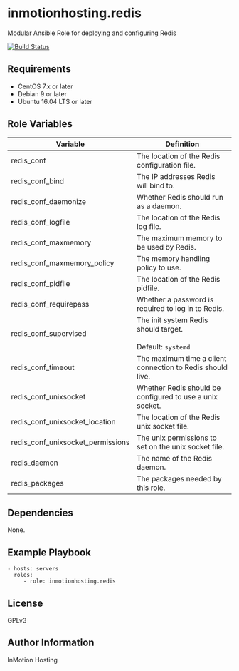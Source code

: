 inmotionhosting.redis
=========

Modular Ansible Role for deploying and configuring Redis

[![Build Status](https://travis-ci.org/inmotionhosting/ansible-role-redis.png?branch=master)](https://travis-ci.org/inmotionhosting/ansible-role-redis)

Requirements
------------

* CentOS 7.x or later
* Debian 9 or later
* Ubuntu 16.04 LTS or later

Role Variables
--------------

| Variable | Definition |
| -------- | ---------- |
| redis_conf | The location of the Redis configuration file.
| redis_conf_bind | The IP addresses Redis will bind to.
| redis_conf_daemonize | Whether Redis should run as a daemon.
| redis_conf_logfile | The location of the Redis log file.
| redis_conf_maxmemory | The maximum memory to be used by Redis.
| redis_conf_maxmemory_policy | The memory handling policy to use.
| redis_conf_pidfile | The location of the Redis pidfile.
| redis_conf_requirepass | Whether a password is required to log in to Redis.
| redis_conf_supervised | The init system Redis should target. <br><br>Default: `systemd`
| redis_conf_timeout | The maximum time a client connection to Redis should live.
| redis_conf_unixsocket | Whether Redis should be configured to use a unix socket.
| redis_conf_unixsocket_location | The location of the Redis unix socket file.
| redis_conf_unixsocket_permissions | The unix permissions to set on the unix socket file.
| redis_daemon | The name of the Redis daemon.
| redis_packages | The packages needed by this role.

Dependencies
------------

None.

Example Playbook
----------------

    - hosts: servers
      roles:
         - role: inmotionhosting.redis

License
-------

GPLv3

Author Information
------------------

InMotion Hosting

